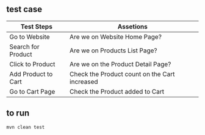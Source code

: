 ## test case


Test Steps          | Assetions
------------------- | -------------
Go to Website       | Are we on Website Home Page?
Search for Product  | Are we on Products List Page?
Click to Product    | Are we on the Product Detail Page?
Add Product to Cart | Check the Product count on the Cart increased
Go to Cart Page     | Check the Product added to Cart


## to run


```bash
mvn clean test
```
